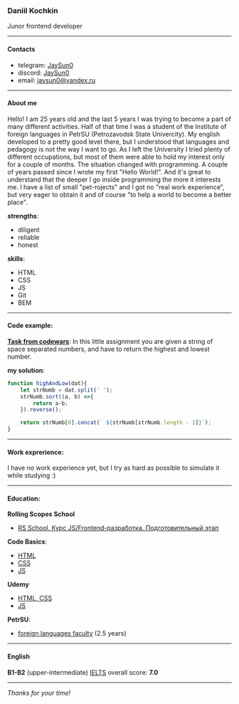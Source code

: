 ### Daniil Kochkin
Junor frontend developer

***

#### Contacts
+ telegram: [JaySun0](https://t.me/jaysun0)
+ discord: [JaySun0](https://discordapp.com/users/919525421001879582/)
+ email: jaysun0@yandex.ru

***

#### About me
Hello!
I am 25 years old and the last 5 years I was trying to become a part of many different activities. Half of that time I was a student of the Institute of foreign languages in PetrSU (Petrozavodsk State Univercity). My english developed to a pretty good level there, but I understood that languages and pedagogy is not the way I want to go. As I left the University I tried plenty of different occupations, but most of them were able to hold my interest only for a couple of months. The situation changed with programming. A couple of years passed since I wrote my first "Hello World!". And it's great to understand that the deeper I go inside programming the more it interests me. I have a list of small "pet-rojects" and I got no "real work experience", but very eager to obtain it and of course "to help a world to become a better place".

**strengths**:
+ diligent
+ reliable
+ honest

**skills**:
+ HTML
+ CSS
+ JS
+ Git
+ BEM

***

#### Code example:
[**Task from codewars**](https://www.codewars.com/kata/554b4ac871d6813a03000035): In this little assignment you are given a string of space separated numbers, and have to return the highest and lowest number.

**my solution**:
```js
function highAndLow(dat){
    let strNumb = dat.split(' ');
    strNumb.sort((a, b) =>{
        return a-b;
    }).reverse();

    return strNumb[0].concat(` ${strNumb[strNumb.length - 1]}`);
}
```

***

#### Work exprerience:
I have no work experience yet, but I try as hard as possible to simulate it while studying :)

***

#### Education:
**Rolling Scopes Sсhool**
+ [RS School. Курс JS/Frontend-разработка. Подготовительный этап](https://github.com/rolling-scopes-school/tasks/tree/master/stage0)

**Code Basics**:
+ [HTML](https://ru.code-basics.com/languages/html)
+ [CSS](https://ru.code-basics.com/languages/css)
+ [JS](https://ru.code-basics.com/languages/javascript)

**Udemy**
+ [HTML, CSS](https://www.udemy.com/course/design-and-develop-a-killer-website-with-html5-and-css3/)
+ [JS](https://www.udemy.com/course/the-complete-javascript-course/)

**PetrSU**:
* [foreign languages faculty](https://petrsu.ru/structure/450/institutinostrannykh) (2.5 years)

***

#### English
**B1-B2** (upper-intermediate)
[IELTS](https://ielts.ru/) overall score: **7.0**

***

_Thanks for your time!_
